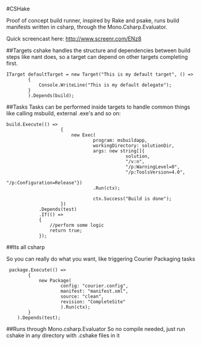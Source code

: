 #CSHake

Proof of concept build runner, inspired by Rake and psake, runs build manifests written in csharp, through the Mono.Csharp.Evaluator.

Quick screencast here: http://www.screenr.com/ENz8

##Targets
cshake handles the structure and dependencies between build steps like nant does, so a target can depend on other targets completing first.

	ITarget defaultTarget = new Target("This is my default target", () =>
	        {
	            Console.WriteLine("This is my default delegate");
	        }
	        ).Depends(build);


##Tasks
Tasks can be performed inside targets to handle common things like calling msbuild, external .exe's and so on:

	build.Execute(() =>
                        {
                            new Exec(
                                    program: msbuildapp,
                                    workingDirectory: solutionDir,
                                    args: new string[]{ 
                                                solution,
                                                "/v:n",
                                                "/p:WarningLevel=0",
                                                "/p:ToolsVersion=4.0",
                                                "/p:Configuration=Release"})
                                    .Run(ctx);

                                    ctx.Success("Build is done");
                        })
                .Depends(test)
                .If(() =>
                {
                    //perform some logic
                    return true;
                });

##Its all csharp

So you can really do what you want, like triggering Courier Packaging tasks

	 package.Execute(() =>
            {
                new Package(
                        config: "courier.config",
                        manifest: "manifest.xml",
                        source: "clean",
                        revision: "CompleteSite"
                        ).Run(ctx);
            }
        ).Depends(test);


##Runs through Mono.csharp.Evaluator
So no compile needed, just run cshake in any directory with .cshake files in it